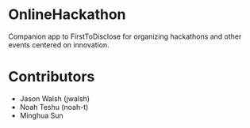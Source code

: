 # OnlineHackathon

Companion app to FirstToDisclose for organizing hackathons and other
events centered on innovation. 

# Contributors 

- Jason Walsh (jwalsh)
- Noah Teshu (noah-t) 
- Minghua Sun 
 
